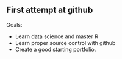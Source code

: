 ## First attempt at github

Goals:

- Learn data science and master R
- Learn proper source control with github
- Create a good starting portfolio.
